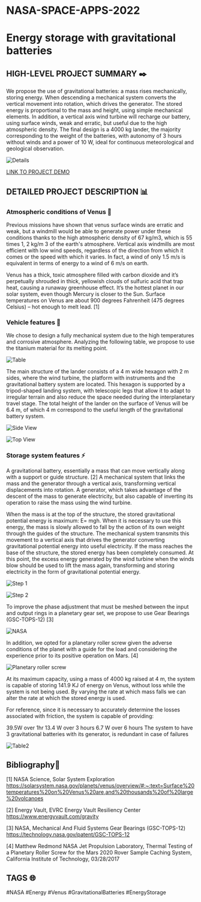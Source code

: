 # NASA-SPACE-APPS-2022
# Energy storage with gravitational batteries

## HIGH-LEVEL PROJECT SUMMARY ✒️

We propose the use of gravitational batteries: a mass rises mechanically, storing energy. When descending a mechanical system converts the vertical movement into rotation, which drives the generator. The stored energy is proportional to the mass and height, using simple mechanical elements. In addition, a vertical axis wind turbine will recharge our battery, using surface winds, weak and erratic, but useful due to the high atmospheric density. The final design is a 4000 kg lander, the majority corresponding to the weight of the batteries, with autonomy of 3 hours without winds and a power of 10 W, ideal for continuous meteorological and geological observation.

![Details](https://user-images.githubusercontent.com/105976212/193466742-27a4f900-7fa6-4d92-b574-6f553e09410d.png)

[LINK TO PROJECT DEMO](https://www.youtube.com/watch?v=hZvbg2aI_v4)

## DETAILED PROJECT DESCRIPTION 📊

### Atmospheric conditions of Venus 🚩

Previous missions have shown that venus surface winds are erratic and weak, but a windmill would be able to generate power under these conditions thanks to the high atmospheric density of 67 kg/m3, which is 55 times 1, 2 kg/m 3 of the earth's atmosphere. Vertical axis windmills are most efficient with low wind speeds, regardless of the direction from which it comes or the speed with which it varies. In fact, a wind of only 1.5 m/s is equivalent in terms of energy to a wind of 6 m/s on earth.

Venus has a thick, toxic atmosphere filled with carbon dioxide and it’s perpetually shrouded in thick, yellowish clouds of sulfuric acid that trap heat, causing a runaway greenhouse effect. It’s the hottest planet in our solar system, even though Mercury is closer to the Sun. Surface temperatures on Venus are about 900 degrees Fahrenheit (475 degrees Celsius) – hot enough to melt lead. [1]

### Vehicle features 🚀

We chose to design a fully mechanical system due to the high temperatures and corrosive atmosphere. Analyzing the following table, we propose to use the titanium material for its melting point.

![Table](https://user-images.githubusercontent.com/105976212/193466730-28bbedde-34d5-43ec-8984-ffb775299982.png)

The main structure of the lander consists of a 4 m wide hexagon with 2 m sides, where the wind turbine, the platform with instruments and the gravitational battery system are located. This hexagon is supported by a tripod-shaped landing system, with telescopic legs that allow it to adapt to irregular terrain and also reduce the space needed during the interplanetary travel stage. The total height of the lander on the surface of Venus will be 6.4 m, of which 4 m correspond to the useful length of the gravitational battery system.

![Side View](https://user-images.githubusercontent.com/105976212/193466769-c585c38d-bb29-4a49-a84b-e4c3edcdd418.png)

![Top View](https://user-images.githubusercontent.com/105976212/193466775-ec24064f-9f22-4ced-8ea1-921f0528abca.png)

### Storage system features ⚡️

A gravitational battery, essentially a mass that can move vertically along with a support or guide structure. [2]
A mechanical system that links the mass and the generator through a vertical axis, transforming vertical displacements into rotation.
A generator, which takes advantage of the descent of the mass to generate electricity, but also capable of inverting its operation to raise the mass using the wind turbine.

When the mass is at the top of the structure, the stored gravitational potential energy is maximum: E= mgh. When it is necessary to use this energy, the mass is slowly allowed to fall by the action of its own weight through the guides of the structure. The mechanical system transmits this movement to a vertical axis that drives the generator converting gravitational potential energy into useful electricity. If the mass reaches the base of the structure, the stored energy has been completely consumed. At this point, the excess energy generated by the wind turbine when the winds blow should be used to lift the mass again, transforming and storing electricity in the form of gravitational potential energy.


![Step 1](https://user-images.githubusercontent.com/105976212/193466841-fc7de353-b722-48ef-a54e-f85da87b2668.png)

![Step 2](https://user-images.githubusercontent.com/105976212/193466843-aec19fac-cbe0-41fc-9c66-90c9a028bc25.png)

To improve the phase adjustment that must be meshed between the input and output rings in a planetary gear set, we propose to use Gear Bearings (GSC-TOPS-12) [3]

![NASA](https://user-images.githubusercontent.com/105976212/193467662-d04c9ee5-d660-487f-ba69-08b9e9bd7bca.png)

In addition, we opted for a planetary roller screw given the adverse conditions of the planet with a guide for the load and considering the experience prior to its positive operation on Mars. [4]

![Planetary roller screw](https://user-images.githubusercontent.com/105976212/193466869-a663f4c4-4068-4b6d-9d30-34c9ec0c68df.png)

At its maximum capacity, using a mass of 4000 kg raised at 4 m, the system is capable of storing 141.9 KJ of energy on Venus, without loss while the system is not being used. By varying the rate at which mass falls we can alter the rate at which the stored energy is used.

For reference, since it is necessary to accurately determine the losses associated with friction, the system is capable of providing:

39.5W over 1hr
13.4 W over 3 hours
6.7 W over 6 hours
The system to have 3 gravitational batteries with its generator, is redundant in case of failures

![Table2](https://user-images.githubusercontent.com/105976212/193467798-1b99179e-8a56-4046-9242-2e05de263f66.png)

## Bibliography💬

[1] NASA Science, Solar System Exploration <https://solarsystem.nasa.gov/planets/venus/overview/#:~:text=Surface%20temperatures%20on%20Venus%20are,and%20thousands%20of%20large%20volcanoes>

[2] Energy Vault, EVRC Energy Vault Resiliency Center <https://www.energyvault.com/gravity>

[3] NASA, Mechanical And Fluid Systems Gear Bearings (GSC-TOPS-12) <https://technology.nasa.gov/patent/GSC-TOPS-12>

[4] Matthew Redmond NASA Jet Propulsion Laboratory, Thermal Testing of a Planetary Roller Screw for the Mars 2020 Rover Sample Caching System, California Institute of Technology, 03/28/2017

## TAGS 🌐

#NASA #Energy #Venus #GravitationalBatteries #EnergyStorage



